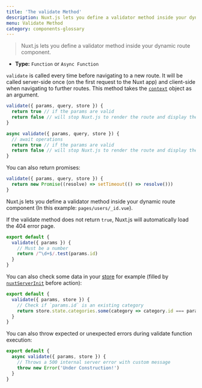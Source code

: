 ```yaml
---
title: 'The validate Method'
description: Nuxt.js lets you define a validator method inside your dynamic route component.
menu: Validate Method
category: components-glossary
---
```


> Nuxt.js lets you define a validator method inside your dynamic route component.

- **Type:** `Function` or `Async Function`

`validate` is called every time before navigating to a new route. It will be called server-side once (on the first request to the Nuxt app) and client-side when navigating to further routes. This method takes the [`context`](/guides/internals-glossary/context) object as an argument.

```js
validate({ params, query, store }) {
  return true // if the params are valid
  return false // will stop Nuxt.js to render the route and display the error page
}
```

```js
async validate({ params, query, store }) {
  // await operations
  return true // if the params are valid
  return false // will stop Nuxt.js to render the route and display the error page
}
```

You can also return promises:

```js
validate({ params, query, store }) {
  return new Promise((resolve) => setTimeout(() => resolve()))
}
```

Nuxt.js lets you define a validator method inside your dynamic route component (In this example: `pages/users/_id.vue`).

If the validate method does not return `true`, Nuxt.js will automatically load the 404 error page.

```js
export default {
  validate({ params }) {
    // Must be a number
    return /^\d+$/.test(params.id)
  }
}
```

You can also check some data in your [store](/guides/directory-structure/store) for example (filled by [`nuxtServerInit`](/guides/directory-structure/store#the-nuxtserverinit-action) before action):

```js
export default {
  validate({ params, store }) {
    // Check if `params.id` is an existing category
    return store.state.categories.some(category => category.id === params.id)
  }
}
```

You can also throw expected or unexpected errors during validate function execution:

```js
export default {
  async validate({ params, store }) {
    // Throws a 500 internal server error with custom message
    throw new Error('Under Construction!')
  }
}
```
